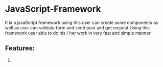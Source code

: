 # JavaScript-Framework
It is a javaScript framework using this user can create some components as well as user can validate form and send post and get request.Using this framework user able to do his / her work in very fast and simple manner.

## Features:
1)
